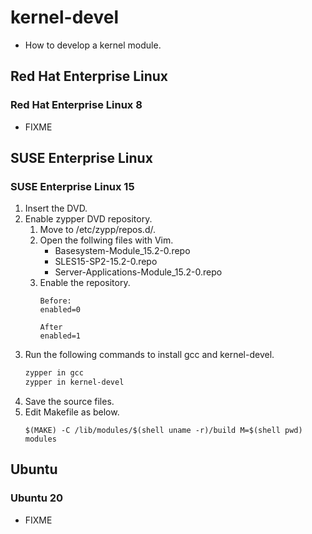 # kernel-devel
- How to develop a kernel module.

## Red Hat Enterprise Linux
### Red Hat Enterprise Linux 8
- FIXME 

## SUSE Enterprise Linux
### SUSE Enterprise Linux 15
1. Insert the DVD.
1. Enable zypper DVD repository.
   1. Move to /etc/zypp/repos.d/.
   1. Open the follwing files with Vim.
      - Basesystem-Module_15.2-0.repo
      - SLES15-SP2-15.2-0.repo
      - Server-Applications-Module_15.2-0.repo
   1. Enable the repository.
      ```
      Before:
      enabled=0

      After
      enabled=1
      ```
1. Run the following commands to install gcc and kernel-devel.
   ```sh
   zypper in gcc
   zypper in kernel-devel
   ```
1. Save the source files.
1. Edit Makefile as below.
   ```
   $(MAKE) -C /lib/modules/$(shell uname -r)/build M=$(shell pwd) modules
   ```

## Ubuntu
### Ubuntu 20
- FIXME